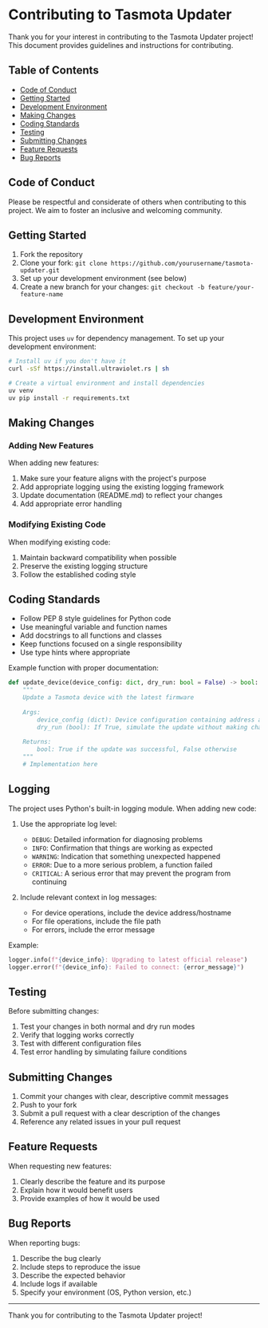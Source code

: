 # Contributing to Tasmota Updater

Thank you for your interest in contributing to the Tasmota Updater project! This document provides guidelines and instructions for contributing.

## Table of Contents

- [Code of Conduct](#code-of-conduct)
- [Getting Started](#getting-started)
- [Development Environment](#development-environment)
- [Making Changes](#making-changes)
- [Coding Standards](#coding-standards)
- [Testing](#testing)
- [Submitting Changes](#submitting-changes)
- [Feature Requests](#feature-requests)
- [Bug Reports](#bug-reports)

## Code of Conduct

Please be respectful and considerate of others when contributing to this project. We aim to foster an inclusive and welcoming community.

## Getting Started

1. Fork the repository
2. Clone your fork: `git clone https://github.com/yourusername/tasmota-updater.git`
3. Set up your development environment (see below)
4. Create a new branch for your changes: `git checkout -b feature/your-feature-name`

## Development Environment

This project uses `uv` for dependency management. To set up your development environment:

```bash
# Install uv if you don't have it
curl -sSf https://install.ultraviolet.rs | sh

# Create a virtual environment and install dependencies
uv venv
uv pip install -r requirements.txt
```

## Making Changes

### Adding New Features

When adding new features:

1. Make sure your feature aligns with the project's purpose
2. Add appropriate logging using the existing logging framework
3. Update documentation (README.md) to reflect your changes
4. Add appropriate error handling

### Modifying Existing Code

When modifying existing code:

1. Maintain backward compatibility when possible
2. Preserve the existing logging structure
3. Follow the established coding style

## Coding Standards

- Follow PEP 8 style guidelines for Python code
- Use meaningful variable and function names
- Add docstrings to all functions and classes
- Keep functions focused on a single responsibility
- Use type hints where appropriate

Example function with proper documentation:

```python
def update_device(device_config: dict, dry_run: bool = False) -> bool:
    """
    Update a Tasmota device with the latest firmware
    
    Args:
        device_config (dict): Device configuration containing address and credentials
        dry_run (bool): If True, simulate the update without making changes
        
    Returns:
        bool: True if the update was successful, False otherwise
    """
    # Implementation here
```

## Logging

The project uses Python's built-in logging module. When adding new code:

1. Use the appropriate log level:
   - `DEBUG`: Detailed information for diagnosing problems
   - `INFO`: Confirmation that things are working as expected
   - `WARNING`: Indication that something unexpected happened
   - `ERROR`: Due to a more serious problem, a function failed
   - `CRITICAL`: A serious error that may prevent the program from continuing

2. Include relevant context in log messages:
   - For device operations, include the device address/hostname
   - For file operations, include the file path
   - For errors, include the error message

Example:

```python
logger.info(f"{device_info}: Upgrading to latest official release")
logger.error(f"{device_info}: Failed to connect: {error_message}")
```

## Testing

Before submitting changes:

1. Test your changes in both normal and dry run modes
2. Verify that logging works correctly
3. Test with different configuration files
4. Test error handling by simulating failure conditions

## Submitting Changes

1. Commit your changes with clear, descriptive commit messages
2. Push to your fork
3. Submit a pull request with a clear description of the changes
4. Reference any related issues in your pull request

## Feature Requests

When requesting new features:

1. Clearly describe the feature and its purpose
2. Explain how it would benefit users
3. Provide examples of how it would be used

## Bug Reports

When reporting bugs:

1. Describe the bug clearly
2. Include steps to reproduce the issue
3. Describe the expected behavior
4. Include logs if available
5. Specify your environment (OS, Python version, etc.)

---

Thank you for contributing to the Tasmota Updater project!
